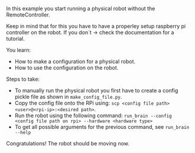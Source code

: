 In this example you start running a physical robot without the RemoteController.

Keep in mind that for this you have to have a properley setup raspberry pi controller on the robot. If you don`t -> check the documentation for a tutorial.

You learn:
- How to make a configuration for a physical robot.
- How to use the configuration on the robot.


Steps to take:
- To manually run the physical robot you first have to create a config pickle file as shown in `make_config_file.py`.
- Copy the config file onto the RPi using: `scp <config file path> <user>@<rpi-ip>:<desired path>`.
- Run the robot using the following command: `run_brain --config <config file path on rpi> --hardware <hardware type>`
- To get all possible arguments for the previous command, see `run_brain --help`

Congratulations! The robot should be moving now.
